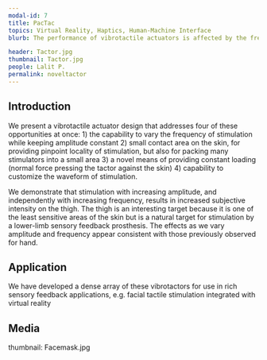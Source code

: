 ```yaml
---
modal-id: 7
title: PacTac
topics: Virtual Reality, Haptics, Human-Machine Interface
blurb: The performance of vibrotactile actuators is affected by the frequency and amplitude of oscillation, loading on the skin, and the size of the tactor-skin interface. Commercially available vibrotactors include eccentric rotating mass (ERM) devices, which have frequency and amplitude coupled, and linear resonant actuators (LRAs), which use a resonant frequency. The frequency is chosen to be easy to feel, but performance away from that frequency is dramatically diminished. It can also be difficult to assess the contribution of skin loading, which is one of the most crucial factors in actuator performance. There have been many designs for haptic feedback devices but there are still opportunities for improvement. 

header: Tactor.jpg
thumbnail: Tactor.jpg
people: Lalit P.
permalink: noveltactor
---
```


## Introduction
We present a vibrotactile actuator design that
addresses four of these opportunities at once: 1) the
capability to vary the frequency of stimulation while
keeping amplitude constant 2) small contact area on the
skin, for providing pinpoint locality of stimulation, but also
for packing many stimulators into a small area 3) a novel
means of providing constant loading (normal force pressing
the tactor against the skin) 4) capability to customize the
waveform of stimulation.

We demonstrate that stimulation with increasing amplitude,
and independently with increasing frequency, results in
increased subjective intensity on the thigh. The thigh is an
interesting target because it is one of the least sensitive
areas of the skin but is a natural target for stimulation by a
lower-limb sensory feedback prosthesis. The effects as we
vary amplitude and frequency appear consistent with those
previously observed for hand.

## Application

We have developed a dense array of these vibrotactors
for use in rich sensory feedback applications, e.g. facial
tactile stimulation integrated with virtual reality

## Media
thumbnail: Facemask.jpg
